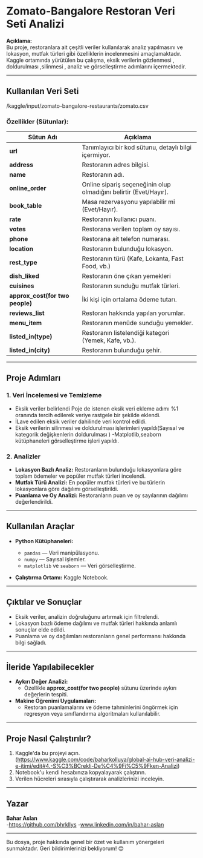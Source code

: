 # Zomato-Bangalore Restoran Veri Seti Analizi

**Açıklama:**  
Bu proje, restoranlara ait çeşitli veriler kullanılarak analiz yapılmasını ve lokasyon, mutfak türleri gibi özelliklerin incelenmesini amaçlamaktadır. 
Kaggle ortamında yürütülen bu çalışma, eksik verilerin gözlenmesi , doldurulması ,silinmesi , analiz ve görselleştirme adımlarını içermektedir.

---

## Kullanılan Veri Seti
/kaggle/input/zomato-bangalore-restaurants/zomato.csv

### Özellikler (Sütunlar):

| Sütun Adı                        | Açıklama                                                                 |
|----------------------------------|-------------------------------------------------------------------------|
| **url**                           | Tanımlayıcı bir kod sütunu, detaylı bilgi içermiyor.                     |
| **address**                      | Restoranın adres bilgisi.                                                |
| **name**                         | Restoranın adı.                                                          |
| **online_order**                 | Online sipariş seçeneğinin olup olmadığını belirtir (Evet/Hayır).        |
| **book_table**                   | Masa rezervasyonu yapılabilir mi (Evet/Hayır).                           |
| **rate**                         | Restoranın kullanıcı puanı.                                              |
| **votes**                        | Restorana verilen toplam oy sayısı.                                      |
| **phone**                        | Restorana ait telefon numarası.                                          |
| **location**                     | Restoranın bulunduğu lokasyon.                                           |
| **rest_type**                    | Restoranın türü (Kafe, Lokanta, Fast Food, vb.)                          |
| **dish_liked**                   | Restoranın öne çıkan yemekleri                                           |
| **cuisines**                     | Restoranın sunduğu mutfak türleri.                                       |
| **approx_cost(for two people)**  | İki kişi için ortalama ödeme tutarı.                                     |
| **reviews_list**                 | Restoran hakkında yapılan yorumlar.                                      |
| **menu_item**                    | Restoranın menüde sunduğu yemekler.                                      |
| **listed_in(type)**              | Restoranın listelendiği kategori (Yemek, Kafe, vb.).                     |
| **listed_in(city)**              | Restoranın bulunduğu şehir.                                              |

---

## Proje Adımları

### 1. **Veri İncelemesi ve Temizleme**
- Eksik veriler belirlendi Poje de istenen eksik veri ekleme adımı %1 oranında tercih edilerek veriye rastgele bir şekilde eklendi.
- İLave edilen eksik veriler dahilinde veri kontrol edildi.
- Eksik verilerin silinmesi ve doldurulması işlerimleri yapıldı(Sayısal ve kategorik değişkenlerin doldurulması )
  -Matplotlib,seaborn kütüphaneleri görselleştirme işleri yapıldı.

### 2. **Analizler**
- **Lokasyon Bazlı Analiz:** Restoranların bulunduğu lokasyonlara göre toplam ödemeler ve popüler mutfak türleri incelendi.
- **Mutfak Türü Analizi:** En popüler mutfak türleri ve bu türlerin lokasyonlara göre dağılımı görselleştirildi.
- **Puanlama ve Oy Analizi:** Restoranların puan ve oy sayılarının dağılımı değerlendirildi.
  
---

## Kullanılan Araçlar

- **Python Kütüphaneleri:**
  - `pandas` — Veri manipülasyonu.
  - `numpy` — Sayısal işlemler.
  - `matplotlib` ve `seaborn` — Veri görselleştirme.

- **Çalıştırma Ortamı:** Kaggle Notebook.

---

## Çıktılar ve Sonuçlar

- Eksik veriler, analizin doğruluğunu artırmak için filtrelendi.
- Lokasyon bazlı ödeme dağılımı ve mutfak türleri hakkında anlamlı sonuçlar elde edildi.
- Puanlama ve oy dağılımları restoranların genel performansı hakkında bilgi sağladı.

---

## İleride Yapılabilecekler

- **Aykırı Değer Analizi:** 
  - Özellikle **approx_cost(for two people)** sütunu üzerinde aykırı değerlerin tespiti.
- **Makine Öğrenimi Uygulamaları:** 
  - Restoran puanlamalarını ve ödeme tahminlerini öngörmek için regresyon veya sınıflandırma algoritmaları kullanılabilir.

---

## Proje Nasıl Çalıştırılır?

1. Kaggle'da bu projeyi açın. (https://www.kaggle.com/code/baharkolluya/global-ai-hub-veri-analizi-e-itimi/edit#4.-S%C3%BCrekli-De%C4%9Fi%C5%9Fken-Analizi)
2. Notebook'u kendi hesabınıza kopyalayarak çalıştırın.
3. Verilen hücreleri sırasıyla çalıştırarak analizlerinizi inceleyin.

---

## Yazar

**Bahar Aslan**  
-https://github.com/bhrkllys 
-www.linkedin.com/in/bahar-aslan

---

Bu dosya, proje hakkında genel bir özet ve kullanım yönergeleri sunmaktadır. Geri bildirimlerinizi bekliyorum! 😊
